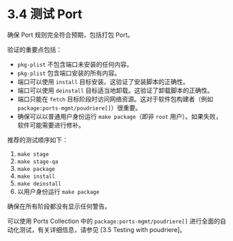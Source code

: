 # 3.4 测试 Port

确保 Port 规则完全符合预期，包括打包 Port。

验证的重要点包括：

- `pkg-plist` 不包含端口未安装的任何内容。
- `pkg-plist` 包含端口安装的所有内容。
- 端口可以使用 `install` 目标安装。这验证了安装脚本的正确性。
- 端口可以使用 `deinstall` 目标适当地卸载。这验证了卸载脚本的正确性。
- 端口只能在 `fetch` 目标阶段时访问网络资源。这对于软件包构建者（例如 `package:ports-mgmt/poudriere[]`）很重要。
- 确保可以以普通用户身份运行 `make package`（即非 `root` 用户）。如果失败，软件可能需要进行修补。

推荐的测试顺序如下：

1. `make stage`
2. `make stage-qa`
3. `make package`
4. `make install`
5. `make deinstall`
6. 以用户身份运行 `make package`

确保在所有阶段都没有显示任何警告。

可以使用 Ports Collection 中的 `package:ports-mgmt/poudriere[]` 进行全面的自动化测试，有关详细信息，请参见 [3.5 Testing with poudriere]。


